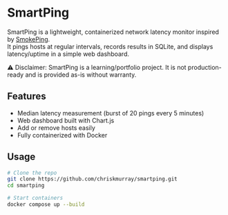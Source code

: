 # SmartPing

SmartPing is a lightweight, containerized network latency monitor inspired by [SmokePing](https://oss.oetiker.ch/smokeping/).  
It pings hosts at regular intervals, records results in SQLite, and displays latency/uptime in a simple web dashboard.

⚠️ Disclaimer: SmartPing is a learning/portfolio project. It is not production-ready and is provided as-is without warranty.

## Features
- Median latency measurement (burst of 20 pings every 5 minutes)
- Web dashboard built with Chart.js
- Add or remove hosts easily
- Fully containerized with Docker

## Usage

```bash
# Clone the repo
git clone https://github.com/chriskmurray/smartping.git
cd smartping

# Start containers
docker compose up --build
